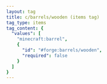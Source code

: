```yaml
---
layout: tag
title: c/barrels/wooden (items tag)
tag_type: items
tag_content: {
  "values": [
    "minecraft:barrel",
    {
      "id": "#forge:barrels/wooden",
      "required": false
    }
  ]
}
---
```

